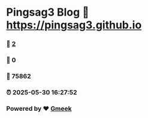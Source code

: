 # Pingsag3 Blog :link: https://pingsag3.github.io 
### :page_facing_up: [2](https://pingsag3.github.io/tag.html) 
### :speech_balloon: 0 
### :hibiscus: 75862 
### :alarm_clock: 2025-05-30 16:27:52 
### Powered by :heart: [Gmeek](https://github.com/Meekdai/Gmeek)
